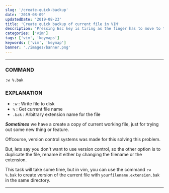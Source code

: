 ```yaml
---
slug: '/create-quick-backup'
date: '2019-08-09'
updatedDate: '2019-08-23'
title: 'Create quick backup of current file in VIM'
description: 'Pressing Esc key is tiring as the finger has to move to the corner...'
categories: ['vim']
tags: ['vim', 'keymaps']
keywords: ['vim', 'keymap']
banner: './images/banner.png'
---
```


---

### COMMAND

```vim
:w %.bak
```

### EXPLANATION

- `:w` : Write file to disk
- `%` : Get current file name
- `.bak` : Arbitrary extension name for the file

**_Sometimes_** we have a create a copy of current working file, just for trying out some new thing or feature.

Offcourse, version control systems was made for this solving this problem.

But, lets say you don't want to use version control, so the other option is to duplicate the file, rename it either by changing the filename or the extension.

This task will take some time, but in vim, you can use the command `:w %.bak` to create version of the current file with `yourfilename.extension.bak` in the same directory.

---
